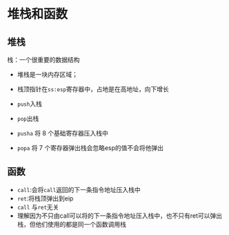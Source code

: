 # 堆栈和函数

## 堆栈

栈：一个很重要的数据结构

- 堆栈是一块内存区域；
- 栈顶指针在`ss:esp`寄存器中，占地是在高地址，向下增长

- `push`入栈
- `pop`出栈
- `pusha` 将 8 个基础寄存器压入栈中
- `popa` 将 7 个寄存器弹出栈会忽略esp的值不会将他弹出

## 函数

- `call`:会将`call`返回的下一条指令地址压入栈中
- `ret`:将栈顶弹出到eip
- `call` 与`ret`无关
- 理解因为不只由call可以将的下一条指令地址压入栈中，也不只有ret可以弹出栈，但他们使用的都是同一个函数调用栈

